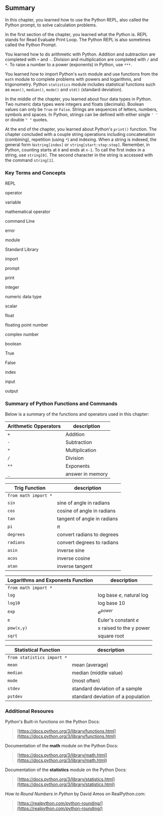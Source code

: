 
## Summary
In this chapter, you learned how to use the Python REPL, also called the Python prompt, to solve calculation problems. 

In the first section of the chapter, you learned what the Python is. REPL stands for Read Evaluate Print Loop. The Python REPL is also sometimes called the Python Prompt.

You learned how to do arithmetic with Python. Addition and subtraction are completed with ```+``` and ```-```. Division and multiplication are completed with ```/``` and ```*```.  To raise a number to a power (exponents) in Python, use ```***```. 

You learned how to import Python's ```math``` module and use functions from the ```math``` module to complete problems with powers and logarithms, and trigonometry. Python ```statistics``` module includes statistical functions such as ```mean()```, ```median()```, ```mode()``` and ```std()``` (standard deviation). 

In the middle of the chapter, you learned about four data types in Python. Two numeric data types were integers and floats (decimals). Boolean values can only be ```True``` or ```False```. Strings are sequences of letters, numbers, symbols and spaces. In Python, strings can be defined with either single ```' '``` or double ```" "``` quotes.

At the end of the chapter, you learned about Python's ```print()``` function. The chapter concluded with a couple string operations including concatenation (combining), repetition (using ```*```) and indexing. When a string is indexed, the general form is```string[index]``` or ```string[start:stop:step]```. Remember, in Python, counting starts at ```0``` and ends at ```n-1```. To call the first index in a string, use ```string[0]```. The second character in the string is accessed with the command ```string[1]```. 
### Key Terms and Concepts
REPL

operator

variable

mathematical operator

command Line

error

module

Standard Library

import

prompt

print

integer

numeric data type

scalar

float

floating point number

complex number

boolean

True

False

index

input

output
### Summary of Python Functions and Commands

Below is a summary of the functions and operators used in this chapter:

| Arithmetic Opperators | description |
| --- | --- |
| ```+``` | Addition |
| ```-``` | Subtraction |
| ```*``` | Multiplication |
| ```/``` | Division |
| ```**``` | Exponents |
| ```_``` | answer in memory |

| Trig Function | description |
| --- | ---|
| ```from math import *``` | |
| ```sin``` | sine of angle in radians |
| ```cos``` | cosine of angle in radians |
| ```tan``` | tangent of angle in radians |
| ```pi``` | $\pi$ |
| ```degrees``` | convert radians to degrees |
| ```radians``` | convert degrees to radians |
| ```asin``` |    inverse sine |
| ```acos``` |    inverse cosine |
| ```atan``` |   inverse tangent  |

| Logarithms and Exponents Function | description |
| --- | ---|
| ```from math import *``` | |
| ```log``` |  log base $e$, natural log | 
| ```log10``` |  log base 10 | 
| ```exp``` |  $e^{power}$ | 
|  ```e``` |  Euler's constant $e$ | 
|  ```pow(x,y)``` |  x raised to the y power | 
|  ```sqrt``` |  square root | 

| Statistical Function | description |
| --- | ---|
| ```from statistics import *``` | |
| ```mean``` | mean (average) |
| ```median``` | median (middle value) |
| ```mode``` | (most often) |
| ```stdev``` | standard deviation of a sample |
| ```pstdev``` | standard deviation of a population |
### Additional Resoures
Python's Built-in functions on the Python Docs: 

 > [https://docs.python.org/3/library/functions.html](https://docs.python.org/3/library/functions.html)

Documentation of the **math** module on the Python Docs:

 > [https://docs.python.org/3/library/math.html](https://docs.python.org/3/library/math.html)

Documentation of the **statistics** module on the Python Docs:

 > [https://docs.python.org/3/library/statistics.html](https://docs.python.org/3/library/statistics.html)

_How to Round Numbers in Python_ by David Amos on RealPython.com:

 > [https://realpython.com/python-rounding/](https://realpython.com/python-rounding/)
 

